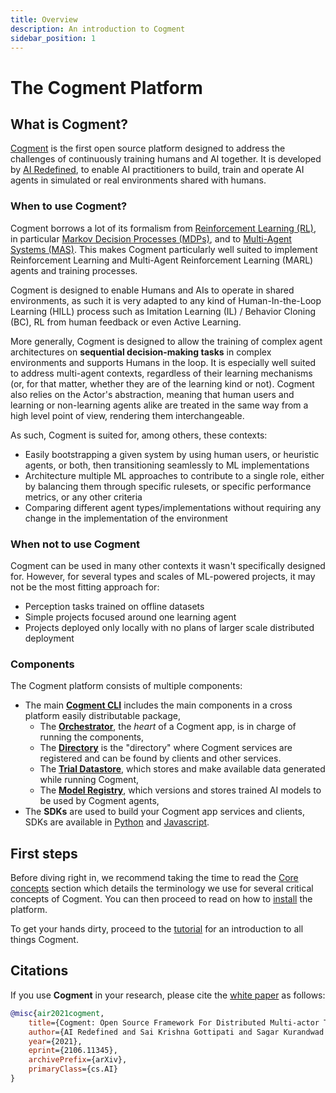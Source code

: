 ```yaml
---
title: Overview
description: An introduction to Cogment
sidebar_position: 1
---
```


# The Cogment Platform

## What is Cogment?

[Cogment](https://cogment.ai) is the first open source platform designed to address the challenges of continuously training humans and AI together. It is developed by [AI Redefined](https://ai-r.com), to enable AI practitioners to build, train and operate AI agents in simulated or real environments shared with humans.

### When to use Cogment?

Cogment borrows a lot of its formalism from [Reinforcement Learning (RL)](https://en.wikipedia.org/wiki/Reinforcement_learning), in particular [Markov Decision Processes (MDPs)](https://en.wikipedia.org/wiki/Markov_decision_process), and to [Multi-Agent Systems (MAS)](https://en.wikipedia.org/wiki/Multi-agent_system). This makes Cogment particularly well suited to implement Reinforcement Learning and Multi-Agent Reinforcement Learning (MARL) agents and training processes.

Cogment is designed to enable Humans and AIs to operate in shared environments, as such it is very adapted to any kind of Human-In-the-Loop Learning (HILL) process such as Imitation Learning (IL) / Behavior Cloning (BC), RL from human feedback or even Active Learning.

More generally, Cogment is designed to allow the training of complex agent architectures on **sequential decision-making tasks** in complex environments and supports Humans in the loop. It is especially well suited to address multi-agent contexts, regardless of their learning mechanisms (or, for that matter, whether they are of the learning kind or not). Cogment also relies on the Actor's abstraction, meaning that human users and learning or non-learning agents alike are treated in the same way from a high level point of view, rendering them interchangeable.

As such, Cogment is suited for, among others, these contexts:

-   Easily bootstrapping a given system by using human users, or heuristic agents, or both, then transitioning seamlessly to ML implementations
-   Architecture multiple ML approaches to contribute to a single role, either by balancing them through specific rulesets, or specific performance metrics, or any other criteria
-   Comparing different agent types/implementations without requiring any change in the implementation of the environment

### When not to use Cogment

Cogment can be used in many other contexts it wasn't specifically designed for. However, for several types and scales of ML-powered projects, it may not be the most fitting approach for:

-   Perception tasks trained on offline datasets
-   Simple projects focused around one learning agent
-   Projects deployed only locally with no plans of larger scale distributed deployment

### Components

The Cogment platform consists of multiple components:

-   The main [**Cogment CLI**](./reference/cli/index.md) includes the main components in a cross platform easily distributable package,
    -   The [**Orchestrator**](./reference/cli/orchestrator.md), the _heart_ of a Cogment app, is in charge of running the components,
    -   The [**Directory**](./reference/cli/directory.md) is the "directory" where Cogment services are registered and can be found by clients and other services.
    -   The [**Trial Datastore**](./reference/cli/trial-datastore.md), which stores and make available data generated while running Cogment,
    -   The [**Model Registry**](./reference/cli/model-registry.md), which versions and stores trained AI models to be used by Cogment agents,
-   The **SDKs** are used to build your Cogment app services and clients, SDKs are available in [Python](./reference/python.md) and [Javascript](./reference/javascript.md).

## First steps

Before diving right in, we recommend taking the time to read the [Core concepts](./guide/core-concepts.md) section which details the terminology we use for several critical concepts of Cogment. You can then proceed to read on how to [install](./reference/cli/index.md) the platform.

To get your hands dirty, proceed to the [tutorial](./guide/tutorial/index.md) for an introduction to all things Cogment.

## Citations

If you use **Cogment** in your research, please cite the [white paper](https://arxiv.org/abs/2106.11345) as follows:

```bibtex
@misc{air2021cogment,
    title={Cogment: Open Source Framework For Distributed Multi-actor Training, Deployment & Operations},
    author={AI Redefined and Sai Krishna Gottipati and Sagar Kurandwad and Clodéric Mars and Gregory Szriftgiser and François Chabot},
    year={2021},
    eprint={2106.11345},
    archivePrefix={arXiv},
    primaryClass={cs.AI}
}
```
